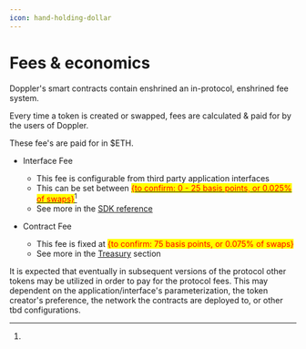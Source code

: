 ```yaml
---
icon: hand-holding-dollar
---
```


# Fees & economics

Doppler's smart contracts contain enshrined an in-protocol, enshrined fee system.&#x20;

Every time a token is created or swapped, fees are calculated & paid for by the users of Doppler.&#x20;

These fee's are paid for in $ETH.&#x20;



*   Interface Fee&#x20;

    * This fee is configurable from third party application interfaces
    * This can be set between [<mark style="color:red;">{to confirm: 0 - 25 basis points, or 0.025% of swaps}</mark>](#user-content-fn-1)[^1]
    * See more in the [SDK reference](broken-reference)


* Contract Fee
  * This fee is fixed at <mark style="color:red;">{to confirm: 75 basis points, or 0.075% of swaps}</mark>
  * See more in the [Treasury](treasury.md) section



It is expected that eventually in subsequent versions of the protocol other tokens may be utilized in order to pay for the protocol fees. This may dependent on the application/interface's parameterization, the token creator's preference, the network the contracts are deployed to, or other tbd configurations.



[^1]: 
